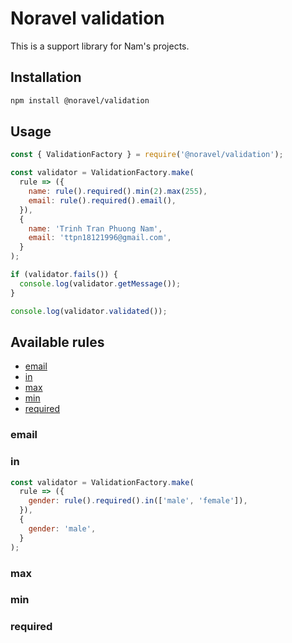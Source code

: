 # Noravel validation

This is a support library for Nam's projects.

## Installation

```bash
npm install @noravel/validation
```

## Usage

```js
const { ValidationFactory } = require('@noravel/validation');

const validator = ValidationFactory.make(
  rule => ({
    name: rule().required().min(2).max(255),
    email: rule().required().email(),
  }),
  {
    name: 'Trinh Tran Phuong Nam',
    email: 'ttpn18121996@gmail.com',
  }
);

if (validator.fails()) {
  console.log(validator.getMessage());
}

console.log(validator.validated());
```

## Available rules

- [email](#email)
- [in](#in)
- [max](#max)
- [min](#min)
- [required](#required)

### email

### in

```js
const validator = ValidationFactory.make(
  rule => ({
    gender: rule().required().in(['male', 'female']),
  }),
  {
    gender: 'male',
  }
);
```

### max

### min

### required
